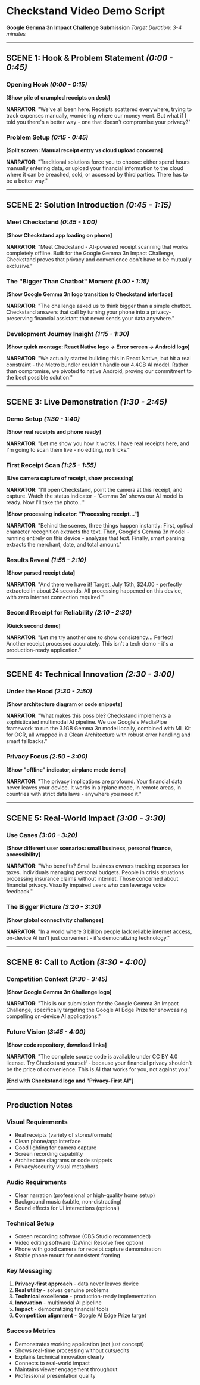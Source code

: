 # Checkstand Video Demo Script
**Google Gemma 3n Impact Challenge Submission**
*Target Duration: 3-4 minutes*

---

## **SCENE 1: Hook & Problem Statement** *(0:00 - 0:45)*

### **Opening Hook** *(0:00 - 0:15)*
**[Show pile of crumpled receipts on desk]**

**NARRATOR**: "We've all been here. Receipts scattered everywhere, trying to track expenses manually, wondering where our money went. But what if I told you there's a better way - one that doesn't compromise your privacy?"

### **Problem Setup** *(0:15 - 0:45)*
**[Split screen: Manual receipt entry vs cloud upload concerns]**

**NARRATOR**: "Traditional solutions force you to choose: either spend hours manually entering data, or upload your financial information to the cloud where it can be breached, sold, or accessed by third parties. There has to be a better way."

---

## **SCENE 2: Solution Introduction** *(0:45 - 1:15)*

### **Meet Checkstand** *(0:45 - 1:00)*
**[Show Checkstand app loading on phone]**

**NARRATOR**: "Meet Checkstand - AI-powered receipt scanning that works completely offline. Built for the Google Gemma 3n Impact Challenge, Checkstand proves that privacy and convenience don't have to be mutually exclusive."

### **The "Bigger Than Chatbot" Moment** *(1:00 - 1:15)*
**[Show Google Gemma 3n logo transition to Checkstand interface]**

**NARRATOR**: "The challenge asked us to think bigger than a simple chatbot. Checkstand answers that call by turning your phone into a privacy-preserving financial assistant that never sends your data anywhere."

### **Development Journey Insight** *(1:15 - 1:30)*
**[Show quick montage: React Native logo → Error screen → Android logo]**

**NARRATOR**: "We actually started building this in React Native, but hit a real constraint - the Metro bundler couldn't handle our 4.4GB AI model. Rather than compromise, we pivoted to native Android, proving our commitment to the best possible solution."

---

## **SCENE 3: Live Demonstration** *(1:30 - 2:45)*

### **Demo Setup** *(1:30 - 1:40)*
**[Show real receipts and phone ready]**

**NARRATOR**: "Let me show you how it works. I have real receipts here, and I'm going to scan them live - no editing, no tricks."

### **First Receipt Scan** *(1:25 - 1:55)*
**[Live camera capture of receipt, show processing]**

**NARRATOR**: "I'll open Checkstand, point the camera at this receipt, and capture. Watch the status indicator - 'Gemma 3n' shows our AI model is ready. Now I'll take the photo..."

**[Show processing indicator: "Processing receipt..."]**

**NARRATOR**: "Behind the scenes, three things happen instantly: First, optical character recognition extracts the text. Then, Google's Gemma 3n model - running entirely on this device - analyzes that text. Finally, smart parsing extracts the merchant, date, and total amount."

### **Results Reveal** *(1:55 - 2:10)*
**[Show parsed receipt data]**

**NARRATOR**: "And there we have it! Target, July 15th, $24.00 - perfectly extracted in about 24 seconds. All processing happened on this device, with zero internet connection required."

### **Second Receipt for Reliability** *(2:10 - 2:30)*
**[Quick second demo]**

**NARRATOR**: "Let me try another one to show consistency... Perfect! Another receipt processed accurately. This isn't a tech demo - it's a production-ready application."

---

## **SCENE 4: Technical Innovation** *(2:30 - 3:00)*

### **Under the Hood** *(2:30 - 2:50)*
**[Show architecture diagram or code snippets]**

**NARRATOR**: "What makes this possible? Checkstand implements a sophisticated multimodal AI pipeline. We use Google's MediaPipe framework to run the 3.1GB Gemma 3n model locally, combined with ML Kit for OCR, all wrapped in a Clean Architecture with robust error handling and smart fallbacks."

### **Privacy Focus** *(2:50 - 3:00)*
**[Show "offline" indicator, airplane mode demo]**

**NARRATOR**: "The privacy implications are profound. Your financial data never leaves your device. It works in airplane mode, in remote areas, in countries with strict data laws - anywhere you need it."

---

## **SCENE 5: Real-World Impact** *(3:00 - 3:30)*

### **Use Cases** *(3:00 - 3:20)*
**[Show different user scenarios: small business, personal finance, accessibility]**

**NARRATOR**: "Who benefits? Small business owners tracking expenses for taxes. Individuals managing personal budgets. People in crisis situations processing insurance claims without internet. Those concerned about financial privacy. Visually impaired users who can leverage voice feedback."

### **The Bigger Picture** *(3:20 - 3:30)*
**[Show global connectivity challenges]**

**NARRATOR**: "In a world where 3 billion people lack reliable internet access, on-device AI isn't just convenient - it's democratizing technology."

---

## **SCENE 6: Call to Action** *(3:30 - 4:00)*

### **Competition Context** *(3:30 - 3:45)*
**[Show Google Gemma 3n Challenge logo]**

**NARRATOR**: "This is our submission for the Google Gemma 3n Impact Challenge, specifically targeting the Google AI Edge Prize for showcasing compelling on-device AI applications."

### **Future Vision** *(3:45 - 4:00)*
**[Show code repository, download links]**

**NARRATOR**: "The complete source code is available under CC BY 4.0 license. Try Checkstand yourself - because your financial privacy shouldn't be the price of convenience. This is AI that works for you, not against you."

**[End with Checkstand logo and "Privacy-First AI"]**

---

## **Production Notes**

### **Visual Requirements**
- Real receipts (variety of stores/formats)
- Clean phone/app interface
- Good lighting for camera capture
- Screen recording capability
- Architecture diagrams or code snippets
- Privacy/security visual metaphors

### **Audio Requirements**
- Clear narration (professional or high-quality home setup)
- Background music (subtle, non-distracting)
- Sound effects for UI interactions (optional)

### **Technical Setup**
- Screen recording software (OBS Studio recommended)
- Video editing software (DaVinci Resolve free option)
- Phone with good camera for receipt capture demonstration
- Stable phone mount for consistent framing

### **Key Messaging**
1. **Privacy-first approach** - data never leaves device
2. **Real utility** - solves genuine problems
3. **Technical excellence** - production-ready implementation
4. **Innovation** - multimodal AI pipeline
5. **Impact** - democratizing financial tools
6. **Competition alignment** - Google AI Edge Prize target

### **Success Metrics**
- Demonstrates working application (not just concept)
- Shows real-time processing without cuts/edits
- Explains technical innovation clearly
- Connects to real-world impact
- Maintains viewer engagement throughout
- Professional presentation quality
